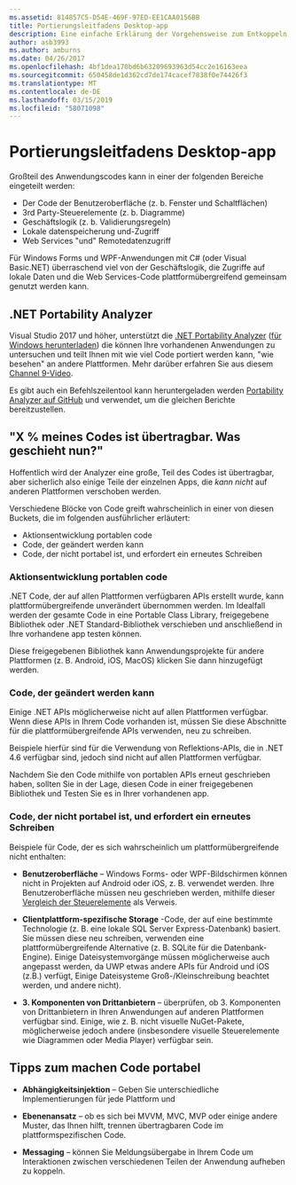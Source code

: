 ```yaml
---
ms.assetid: 814857C5-D54E-469F-97ED-EE1CAA0156BB
title: Portierungsleitfadens Desktop-app
description: Eine einfache Erklärung der Vorgehensweise zum Entkoppeln von vorhandenen Windows Forms oder WPF-apps zum Erstellen von plattformübergreifenden apps auf MacOS, iOS, Android, sowie UWP/Windows 10 ausgeführt werden soll.
author: asb3993
ms.author: amburns
ms.date: 04/26/2017
ms.openlocfilehash: 4bf1dea170bd6b63209693963d54cc2e16163eea
ms.sourcegitcommit: 650458de1d362cd7de174cacef7838f0e74426f3
ms.translationtype: MT
ms.contentlocale: de-DE
ms.lasthandoff: 03/15/2019
ms.locfileid: "58071098"
---
```

# <a name="desktop-app-porting-guidance"></a>Portierungsleitfadens Desktop-app

Großteil des Anwendungscodes kann in einer der folgenden Bereiche eingeteilt werden:

* Der Code der Benutzeroberfläche (z. b. Fenster und Schaltflächen)
* 3rd Party-Steuerelemente (z. b. Diagramme)
* Geschäftslogik (z. b. Validierungsregeln)
* Lokale datenspeicherung und-Zugriff
* Web Services "und" Remotedatenzugriff

Für Windows Forms und WPF-Anwendungen mit C# (oder Visual Basic.NET) überraschend viel von der Geschäftslogik, die Zugriffe auf lokale Daten und die Web Services-Code plattformübergreifend gemeinsam genutzt werden kann.

## <a name="net-portability-analyzer"></a>.NET Portability Analyzer

Visual Studio 2017 und höher, unterstützt die [.NET Portability Analyzer](https://docs.microsoft.com/dotnet/articles/standard/portability-analyzer) ([für Windows herunterladen](https://marketplace.visualstudio.com/items?itemName=ConnieYau.NETPortabilityAnalyzer)) die können Ihre vorhandenen Anwendungen zu untersuchen und teilt Ihnen mit wie viel Code portiert werden kann, "wie besehen" an andere Plattformen. Mehr darüber erfahren Sie aus diesem [Channel 9-Video](https://channel9.msdn.com/Blogs/Seth-Juarez/A-Brief-Look-at-the-NET-Portability-Analyzer).

Es gibt auch ein Befehlszeilentool kann heruntergeladen werden [Portability Analyzer auf GitHub](https://github.com/Microsoft/dotnet-apiport) und verwendet, um die gleichen Berichte bereitzustellen.

## <a name="x-of-my-code-is-portable-what-next"></a>"X % meines Codes ist übertragbar. Was geschieht nun?"

Hoffentlich wird der Analyzer eine große, Teil des Codes ist übertragbar, aber sicherlich also einige Teile der einzelnen Apps, die _kann nicht_ auf anderen Plattformen verschoben werden.

Verschiedene Blöcke von Code greift wahrscheinlich in einer von diesen Buckets, die im folgenden ausführlicher erläutert:

* Aktionsentwicklung portablen code
* Code, der geändert werden kann
* Code, der nicht portabel ist, und erfordert ein erneutes Schreiben

### <a name="re-useable-portable-code"></a>Aktionsentwicklung portablen code

.NET Code, der auf allen Plattformen verfügbaren APIs erstellt wurde, kann plattformübergreifende unverändert übernommen werden. Im Idealfall werden der gesamte Code in eine Portable Class Library, freigegebene Bibliothek oder .NET Standard-Bibliothek verschieben und anschließend in Ihre vorhandene app testen können.

Diese freigegebenen Bibliothek kann Anwendungsprojekte für andere Plattformen (z. B. Android, iOS, MacOS) klicken Sie dann hinzugefügt werden.

### <a name="code-that-requires-changes"></a>Code, der geändert werden kann

Einige .NET APIs möglicherweise nicht auf allen Plattformen verfügbar. Wenn diese APIs in Ihrem Code vorhanden ist, müssen Sie diese Abschnitte für die plattformübergreifende APIs verwenden, neu zu schreiben.

Beispiele hierfür sind für die Verwendung von Reflektions-APIs, die in .NET 4.6 verfügbar sind, jedoch sind nicht auf allen Plattformen verfügbar.

Nachdem Sie den Code mithilfe von portablen APIs erneut geschrieben haben, sollten Sie in der Lage, diesen Code in einer freigegebenen Bibliothek und Testen Sie es in Ihrer vorhandenen app.

### <a name="code-that-isnt-portable-and-requires-a-re-write"></a>Code, der nicht portabel ist, und erfordert ein erneutes Schreiben

Beispiele für Code, der es sich wahrscheinlich um plattformübergreifende nicht enthalten:

- **Benutzeroberfläche** – Windows Forms- oder WPF-Bildschirmen können nicht in Projekten auf Android oder iOS, z. B. verwendet werden. Ihre Benutzeroberfläche müssen neu geschrieben werden, mithilfe dieser [Vergleich der Steuerelemente](~/cross-platform/desktop/controls/index.md) als Verweis.

- **Clientplattform-spezifische Storage** -Code, der auf eine bestimmte Technologie (z. B. eine lokale SQL Server Express-Datenbank) basiert. Sie müssen diese neu schreiben, verwenden eine plattformübergreifende Alternative (z. B. SQLite für die Datenbank-Engine).
Einige Dateisystemvorgänge müssen möglicherweise auch angepasst werden, da UWP etwas andere APIs für Android und iOS (z.B.) verfügt, Einige Dateisysteme Groß-/Kleinschreibung beachtet werden, und andere nicht).

- **3. Komponenten von Drittanbietern** – überprüfen, ob 3. Komponenten von Drittanbietern in Ihren Anwendungen auf anderen Plattformen verfügbar sind. Einige, wie z. B. nicht visuelle NuGet-Pakete, möglicherweise jedoch andere (insbesondere visuelle Steuerelemente wie Diagrammen oder Media Player) verfügbar sein.

## <a name="tips-for-making-code-portable"></a>Tipps zum machen Code portabel

- **Abhängigkeitsinjektion** – Geben Sie unterschiedliche Implementierungen für jede Plattform und

- **Ebenenansatz** – ob es sich bei MVVM, MVC, MVP oder einige andere Muster, das Ihnen hilft, trennen übertragbaren Code im plattformspezifischen Code.

- **Messaging** – können Sie Meldungsübergabe in Ihrem Code um Interaktionen zwischen verschiedenen Teilen der Anwendung aufheben zu koppeln.
